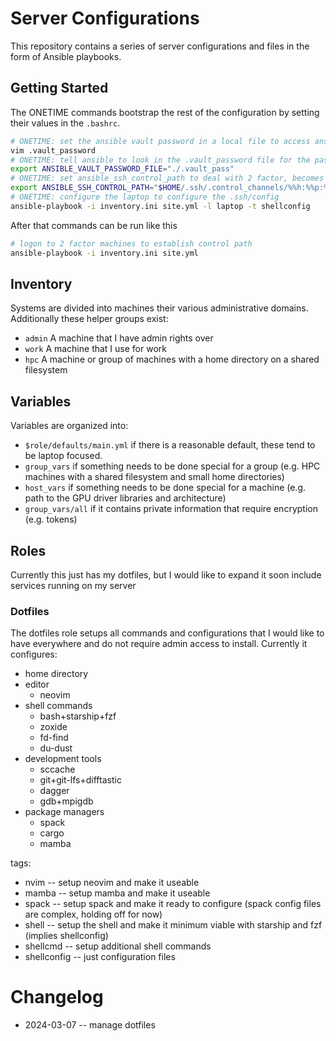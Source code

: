 # Server Configurations

This repository contains a series of server configurations and files in the form
of Ansible playbooks.

## Getting Started

The ONETIME commands bootstrap the rest of the configuration by setting their values in the `.bashrc`.

```bash
# ONETIME: set the ansible vault password in a local file to access ansible-vault encrypted values
vim .vault_password
# ONETIME: tell ansible to look in the .vault_password file for the password to the vault
export ANSIBLE_VAULT_PASSWORD_FILE="./.vault_pass"
# ONETIME: set ansible_ssh_control_path to deal with 2 factor, becomes useful after the .ssh/config is configured
export ANSIBLE_SSH_CONTROL_PATH="$HOME/.ssh/.control_channels/%%h:%%p:%%r"
# ONETIME: configure the laptop to configure the .ssh/config
ansible-playbook -i inventory.ini site.yml -l laptop -t shellconfig
```

After that commands can be run like this

```bash
# logon to 2 factor machines to establish control path
ansible-playbook -i inventory.ini site.yml
```

## Inventory

Systems are divided into machines their various administrative domains.
Additionally these helper groups exist:

+ `admin` A machine that I have admin rights over
+ `work` A machine that I use for work
+ `hpc` A machine or group of machines with a home directory on a shared filesystem

## Variables

Variables are organized into:

+ `$role/defaults/main.yml` if there is a reasonable default, these tend to be laptop focused.
+ `group_vars` if something needs to be done special for a group (e.g. HPC machines with a shared filesystem and small home directories)
+ `host_vars` if something needs to be done special for a machine (e.g. path to the GPU driver libraries and architecture)
+ `group_vars/all` if it contains private information that require encryption (e.g. tokens)

## Roles

Currently this just has my dotfiles, but I would like to expand it soon include services running on my server

### Dotfiles

The dotfiles role setups all commands and configurations that I would like to
have everywhere and do not require admin access to install. Currently it configures:

+ home directory
+ editor
    + neovim
+ shell commands
    + bash+starship+fzf
    + zoxide
    + fd-find
    + du-dust
+ development tools
    + sccache
    + git+git-lfs+difftastic
    + dagger
    + gdb+mpigdb
+ package managers
    + spack
    + cargo
    + mamba

tags:

+ nvim -- setup neovim and make it useable
+ mamba -- setup mamba and make it useable
+ spack -- setup spack and make it ready to configure (spack config files are complex, holding off for now)
+ shell -- setup the shell and make it minimum viable with starship and fzf (implies shellconfig)
+ shellcmd -- setup additional shell commands
+ shellconfig -- just configuration files

# Changelog

+ 2024-03-07 -- manage dotfiles
